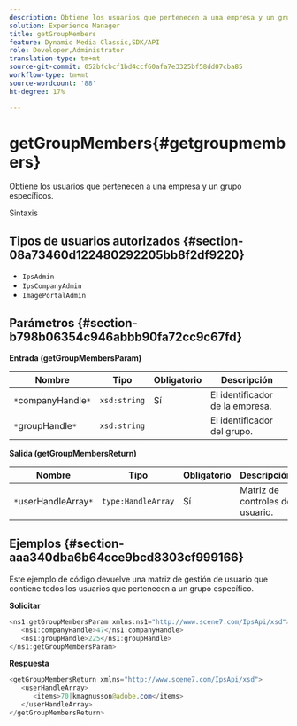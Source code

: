 ```yaml
---
description: Obtiene los usuarios que pertenecen a una empresa y un grupo específicos.
solution: Experience Manager
title: getGroupMembers
feature: Dynamic Media Classic,SDK/API
role: Developer,Administrator
translation-type: tm+mt
source-git-commit: 052bfcbcf1bd4ccf60afa7e3325bf58dd07cba85
workflow-type: tm+mt
source-wordcount: '88'
ht-degree: 17%

---
```



# getGroupMembers{#getgroupmembers}

Obtiene los usuarios que pertenecen a una empresa y un grupo específicos.

Sintaxis

## Tipos de usuarios autorizados {#section-08a73460d122480292205bb8f2df9220}

* `IpsAdmin`
* `IpsCompanyAdmin`
* `ImagePortalAdmin`

## Parámetros {#section-b798b06354c946abbb90fa72cc9c67fd}

**Entrada (getGroupMembersParam)**

| Nombre | Tipo | Obligatorio | Descripción |
|---|---|---|---|
| `*`companyHandle`*` | `xsd:string` | Sí | El identificador de la empresa. |
| `*`groupHandle`*` | `xsd:string` |  | El identificador del grupo. |

**Salida (getGroupMembersReturn)**

| Nombre | Tipo | Obligatorio | Descripción |
|---|---|---|---|
| `*`userHandleArray`*` | `type:HandleArray` | Sí | Matriz de controles de usuario. |

## Ejemplos {#section-aaa340dba6b64cce9bcd8303cf999166}

Este ejemplo de código devuelve una matriz de gestión de usuario que contiene todos los usuarios que pertenecen a un grupo específico.

**Solicitar**

```java
<ns1:getGroupMembersParam xmlns:ns1="http://www.scene7.com/IpsApi/xsd">
   <ns1:companyHandle>47</ns1:companyHandle>
   <ns1:groupHandle>225</ns1:groupHandle>
</ns1:getGroupMembersParam>
```

**Respuesta**

```java
<getGroupMembersReturn xmlns="http://www.scene7.com/IpsApi/xsd">
   <userHandleArray>
      <items>70|kmagnusson@adobe.com</items>
   </userHandleArray>
</getGroupMembersReturn>
```

